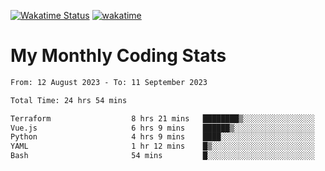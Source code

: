 [![Wakatime Status](https://github.com/noopurphalak/noopurphalak/workflows/wakatime-status-update/badge.svg)](https://github.com/noopurphalak/noopurphalak/actions/workflows/main.yml)
[![wakatime](https://wakatime.com/badge/user/80ace140-ef40-4fdd-b8ed-f3be3d2e1aea.svg)](https://wakatime.com/@80ace140-ef40-4fdd-b8ed-f3be3d2e1aea)

# My Monthly Coding Stats

<!--START_SECTION:waka-->

```txt
From: 12 August 2023 - To: 11 September 2023

Total Time: 24 hrs 54 mins

Terraform                  8 hrs 21 mins   ████████▒░░░░░░░░░░░░░░░░   33.51 %
Vue.js                     6 hrs 9 mins    ██████▒░░░░░░░░░░░░░░░░░░   24.71 %
Python                     4 hrs 9 mins    ████░░░░░░░░░░░░░░░░░░░░░   16.66 %
YAML                       1 hr 12 mins    █▒░░░░░░░░░░░░░░░░░░░░░░░   04.82 %
Bash                       54 mins         █░░░░░░░░░░░░░░░░░░░░░░░░   03.66 %
```

<!--END_SECTION:waka-->
